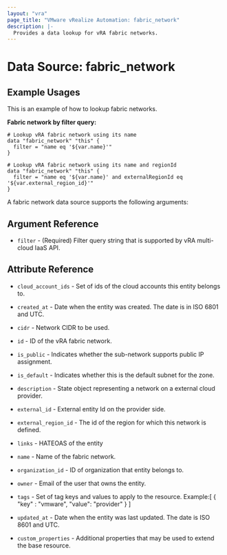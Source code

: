 ```yaml
---
layout: "vra"
page_title: "VMware vRealize Automation: fabric_network"
description: |-
  Provides a data lookup for vRA fabric networks.
---
```


# Data Source: fabric_network
## Example Usages
This is an example of how to lookup fabric networks.

**Fabric network by filter query:**

```hcl
# Lookup vRA fabric network using its name
data "fabric_network" "this" {
  filter = "name eq '${var.name}'"
}

# Lookup vRA fabric network using its name and regionId
data "fabric_network" "this" {
  filter = "name eq '${var.name}' and externalRegionId eq '${var.external_region_id}'"
}
```

A fabric network data source supports the following arguments:

## Argument Reference
* `filter` - (Required) Filter query string that is supported by vRA multi-cloud IaaS API.

## Attribute Reference
* `cloud_account_ids` - Set of ids of the cloud accounts this entity belongs to.

* `created_at` - Date when the entity was created. The date is in ISO 6801 and UTC.

* `cidr` - Network CIDR to be used.

* `id` - ID of the vRA fabric network. 

* `is_public` - Indicates whether the sub-network supports public IP assignment.

* `is_default` - Indicates whether this is the default subnet for the zone.

* `description` - State object representing a network on a external cloud provider.

* `external_id` - External entity Id on the provider side.

* `external_region_id` - The id of the region for which this network is defined.

* `links` - HATEOAS of the entity

* `name` - Name of the fabric network.

* `organization_id` - ID of organization that entity belongs to.

* `owner` - Email of the user that owns the entity.

* `tags` -  Set of tag keys and values to apply to the resource.
            Example:[ { "key" : "vmware", "value": "provider" } ]

* `updated_at` - Date when the entity was last updated. The date is ISO 8601 and UTC.

* `custom_properties` - Additional properties that may be used to extend the base resource.
